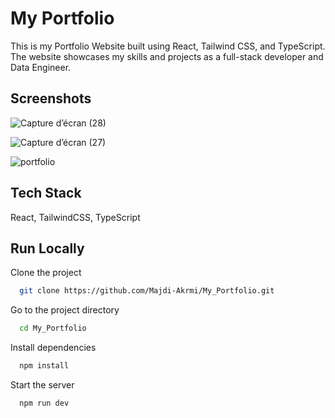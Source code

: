 
# My Portfolio

This is my Portfolio Website built using React, Tailwind CSS, and TypeScript.
The website showcases my skills and projects as a full-stack developer and Data Engineer.




## Screenshots
![Capture d’écran (28)](https://github.com/Majdi-Akrmi/My_Portfolio/assets/79527609/5c815d4c-4c1e-4ad4-8dd7-d3135d5016ef)

![Capture d’écran (27)](https://github.com/Majdi-Akrmi/My_Portfolio/assets/79527609/fdc9ef5b-7dec-45a8-ac62-23bc97f16cb5)

![portfolio](https://github.com/Majdi-Akrmi/My_Portfolio/assets/79527609/1c2cc466-9a6d-492f-b7bf-a58c8b839d1f)

## Tech Stack

React, TailwindCSS, TypeScript


## Run Locally

Clone the project

```bash
  git clone https://github.com/Majdi-Akrmi/My_Portfolio.git
```

Go to the project directory

```bash
  cd My_Portfolio
```

Install dependencies

```bash
  npm install
```

Start the server

```bash
  npm run dev
```

